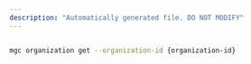 ```yaml
---
description: "Automatically generated file. DO NOT MODIFY"
---
```


```bash

mgc organization get --organization-id {organization-id}

```